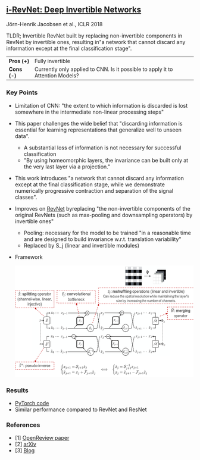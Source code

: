 ## [i-RevNet: Deep Invertible Networks](https://openreview.net/forum?id=HJsjkMb0Z)
Jörn-Henrik Jacobsen et al., ICLR 2018

TLDR; Invertible RevNet built by replacing non-invertible components in RevNet by invertible ones, resulting in﻿"a network that cannot discard any information except at the final classification stage".

<table>
    <tr>
        <td><b>Pros (+)</b></td><td>Fully invertible</td>
    </tr>
    <tr>
        <td><b>Cons (-)</b></td><td>Currently only applied to CNN. Is it possible to apply it to Attention Models?</td>
    </tr>
</table>

### Key Points
* Limitation of CNN: "the extent to which information is discarded is lost somewhere in the intermediate non-linear processing steps"

* This paper challenges the wide belief that "discarding information is essential for learning representations that generalize well to unseen data".
    * A substantial loss of information is not necessary for successful classification
    * "By using homeomorphic layers, the invariance can be built only at the very last layer via a projection."
    
* This work introduces "a network that cannot discard any information except at the final classification stage, while we demonstrate numerically progressive contraction and separation of the signal classes".

* Improves on [RevNet](./revnet.md) by﻿replacing "the non-invertible components of the original RevNets ﻿(such as max-pooling and downsampling operators) by invertible ones"
    * Pooling: necessary for the model to be trained "in a reasonable time and are designed to build invariance w.r.t. translation variability"
    * Replaced by S_j (linear and invertible modules)
    
* Framework
    <p align="left">
    <img src="./imgs/revnet_invertible_framework_explained.png" height="300" alt="i-RevNet Framework">
    </p>

### Results
* [PyTorch code](https://github.com/jhjacobsen/pytorch-i-revnet)
* Similar performance compared to RevNet and ResNet

### References
* [1] [OpenReview paper](https://openreview.net/forum?id=HJsjkMb0Z)
* [2] [arXiv](https://arxiv.org/abs/1802.07088)
* [3] [Blog](https://hub.packtpub.com/paper-in-two-minutes-i-revnet-a-deep-invertible-convolutional-network/)
